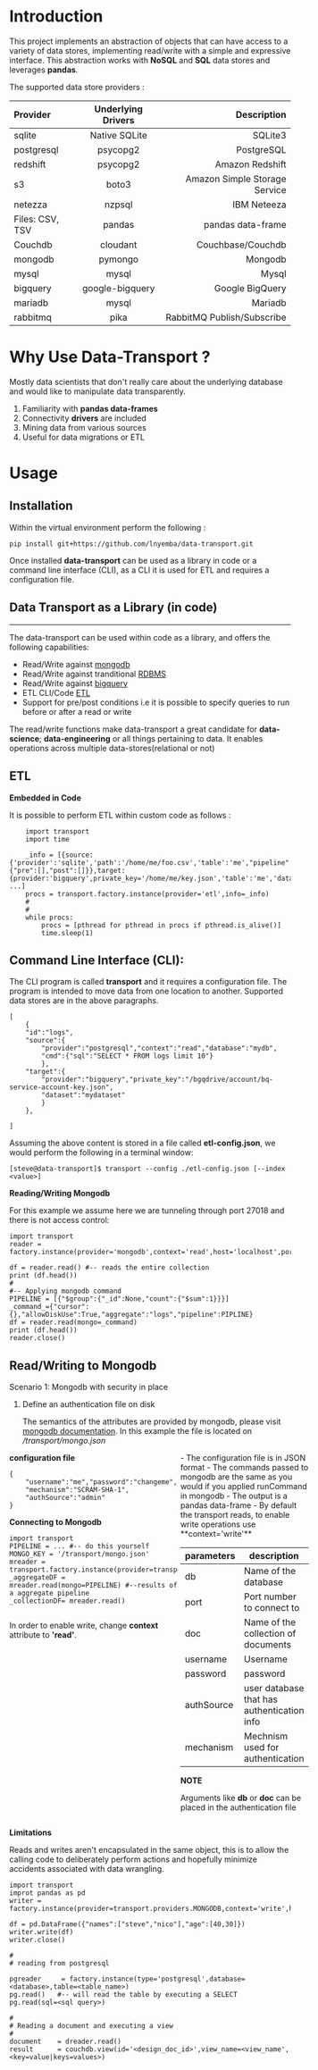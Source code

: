 # Introduction

This project implements an abstraction of objects that can have access to a variety of data stores, implementing read/write with a simple and expressive interface. This abstraction works with **NoSQL** and **SQL** data stores and leverages **pandas**.

The supported data store providers :

| Provider | Underlying Drivers | Description |
| :---- | :----: | ----: |
| sqlite| Native SQLite|SQLite3|
| postgresql| psycopg2 | PostgreSQL
| redshift| psycopg2 | Amazon Redshift
| s3| boto3 | Amazon Simple Storage Service
| netezza| nzpsql | IBM Neteeza
| Files: CSV, TSV| pandas| pandas data-frame
| Couchdb| cloudant | Couchbase/Couchdb
| mongodb| pymongo | Mongodb
| mysql| mysql| Mysql
| bigquery| google-bigquery| Google BigQuery
| mariadb| mysql| Mariadb
| rabbitmq|pika| RabbitMQ Publish/Subscribe

# Why Use Data-Transport ?

Mostly data scientists that don't really care about the underlying database and would like to manipulate data transparently.

1. Familiarity with **pandas data-frames**
2. Connectivity **drivers** are included
3. Mining data from various sources
4. Useful for data migrations or ETL

# Usage

## Installation

Within the virtual environment perform the following :

    pip install git+https://github.com/lnyemba/data-transport.git

Once installed **data-transport** can be used as a library in code or a command line interface (CLI), as a CLI it is used for ETL and requires a configuration file.


## Data Transport as a Library (in code)
---

The data-transport can be used within code as a library, and offers the following capabilities:

* Read/Write against [mongodb](https://github.com/lnyemba/data-transport/wiki/mongodb)
* Read/Write against tranditional [RDBMS](https://github.com/lnyemba/data-transport/wiki/rdbms)
* Read/Write against [bigquery](https://github.com/lnyemba/data-transport/wiki/bigquery)
* ETL CLI/Code [ETL](https://github.com/lnyemba/data-transport/wiki/etl)
* Support for pre/post conditions i.e it is possible to specify queries to run before or after a read or write

The read/write functions make data-transport a great candidate for **data-science**; **data-engineering** or all things pertaining to data. It enables operations across multiple data-stores(relational or not)

## ETL

**Embedded in Code**

It is possible to perform ETL within custom code as follows :

```
    import transport
    import time
    
    _info = [{source:{'provider':'sqlite','path':'/home/me/foo.csv','table':'me',"pipeline":{"pre":[],"post":[]}},target:{provider:'bigquery',private_key='/home/me/key.json','table':'me','dataset':'mydataset'}}, ...]    
    procs = transport.factory.instance(provider='etl',info=_info)
    #
    #
    while procs:
        procs = [pthread for pthread in procs if pthread.is_alive()]
        time.sleep(1)
```

**Command Line Interface (CLI):**
---
The CLI program is called **transport** and it requires a configuration file. The program is intended to move data from one location to another. Supported data stores are in the above paragraphs.

```
[
    {
    "id":"logs",
    "source":{
        "provider":"postgresql","context":"read","database":"mydb",
        "cmd":{"sql":"SELECT * FROM logs limit 10"}
        },
    "target":{
        "provider":"bigquery","private_key":"/bgqdrive/account/bq-service-account-key.json",
        "dataset":"mydataset"
        }    
    },
    
]
```

Assuming the above content is stored in a file called **etl-config.json**, we would perform the following in a terminal window:

```
[steve@data-transport]$ transport --config ./etl-config.json [--index <value>]
```

**Reading/Writing Mongodb**

For this example we assume here we are tunneling through port 27018 and there is not access control:

```
import transport
reader = factory.instance(provider='mongodb',context='read',host='localhost',port='27018',db='example',doc='logs')

df = reader.read() #-- reads the entire collection
print (df.head())
#
#-- Applying mongodb command
PIPELINE = [{"$group":{"_id":None,"count":{"$sum":1}}}]
_command_={"cursor":{},"allowDiskUse":True,"aggregate":"logs","pipeline":PIPLINE}
df = reader.read(mongo=_command)
print (df.head())
reader.close()
```
**Read/Writing to Mongodb**
---

Scenario 1: Mongodb with security in place
    
1. Define an authentication file on disk

    The semantics of the attributes are provided by mongodb, please visit [mongodb documentation](https://mongodb.org/docs). In this example the file is located on _/transport/mongo.json_
<div style="display:grid; grid-template-columns:60% auto; gap:4px">
<div>
<b>configuration file</b>

```
{
    "username":"me","password":"changeme",
    "mechanism":"SCRAM-SHA-1",
    "authSource":"admin"
}
```
<b>Connecting to Mongodb </b>

```
import transport
PIPELINE = ... #-- do this yourself
MONGO_KEY = '/transport/mongo.json'
mreader = transport.factory.instance(provider=transport.providers.MONGODB,auth_file=MONGO_KEY,context='read',db='mydb',doc='logs')
_aggregateDF = mreader.read(mongo=PIPELINE) #--results of a aggregate pipeline
_collectionDF= mreader.read()


```

In order to enable write, change **context** attribute to **'read'**.
</div>
<div>
- The configuration file is in JSON format    
- The commands passed to mongodb are the same as you would if you applied runCommand in mongodb
- The output is a pandas data-frame
- By default the transport reads, to enable write operations use **context='write'**

|parameters|description |
| --- | --- |
|db| Name of the database|
|port| Port number to connect to
|doc| Name of the collection of documents|
|username|Username |
|password|password|
|authSource|user database that has authentication info|
|mechanism|Mechnism used for authentication|

**NOTE**

Arguments like **db** or **doc** can be placed in the authentication file
</div> 
</div>

**Limitations**

Reads and writes aren't encapsulated in the same object, this is to allow the calling code to deliberately perform actions and hopefully minimize accidents associated with data wrangling. 


```
import transport
improt pandas as pd
writer = factory.instance(provider=transport.providers.MONGODB,context='write',host='localhost',port='27018',db='example',doc='logs')

df = pd.DataFrame({"names":["steve","nico"],"age":[40,30]})
writer.write(df)
writer.close()
```



    #
    # reading from postgresql
    
    pgreader     = factory.instance(type='postgresql',database=<database>,table=<table_name>)
    pg.read()   #-- will read the table by executing a SELECT
    pg.read(sql=<sql query>)
    
    #
    # Reading a document and executing a view
    #
    document    = dreader.read()    
    result      = couchdb.view(id='<design_doc_id>',view_name=<view_name',<key=value|keys=values>)
    
